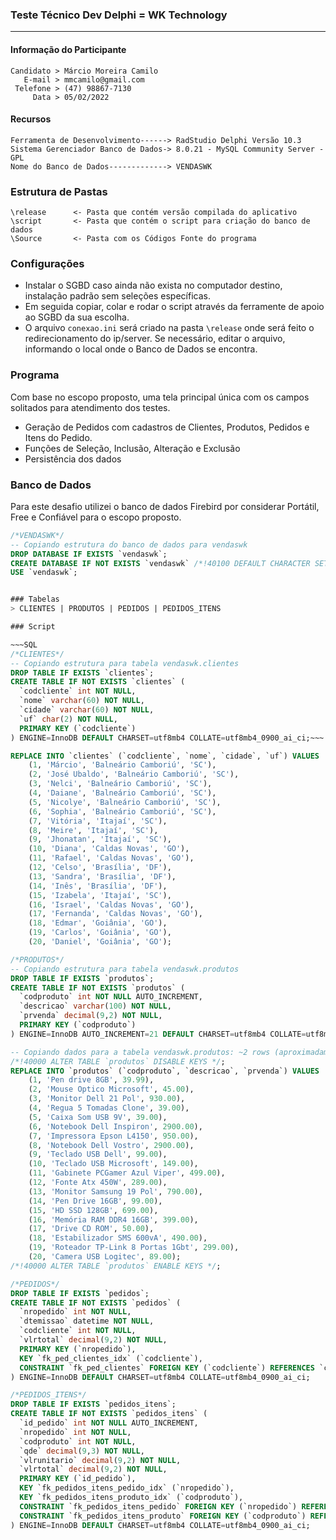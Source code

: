 ### Teste Técnico Dev Delphi = WK Technology
---

#### Informação do Participante 
```
Candidato > Márcio Moreira Camilo
   E-mail > mmcamilo@gmail.com
 Telefone > (47) 98867-7130
     Data > 05/02/2022
```
#### Recursos
    Ferramenta de Desenvolvimento------> RadStudio Delphi Versão 10.3 
    Sistema Gerenciador Banco de Dados-> 8.0.21 - MySQL Community Server - GPL
    Nome do Banco de Dados-------------> VENDASWK 
    
### Estrutura de Pastas
```
\release      <- Pasta que contém versão compilada do aplicativo
\script       <- Pasta que contém o script para criação do banco de dados 
\Source       <- Pasta com os Códigos Fonte do programa
```

### Configurações
- Instalar o SGBD caso ainda não exista no computador destino, instalação padrão sem seleções específicas.
- Em seguida copiar, colar e rodar o script através da ferramente de apoio ao SGBD da sua escolha. 
- O arquivo `conexao.ini` será criado na pasta `\release` onde será feito o redirecionamento do ip/server. Se necessário, editar o arquivo, informando o local onde o Banco de Dados se encontra. 

### Programa
Com base no escopo proposto, uma tela principal única com os campos solitados para atendimento dos testes.

- Geração de Pedidos com cadastros de Clientes, Produtos, Pedidos e Itens do Pedido.
- Funções de Seleção, Inclusão, Alteração e Exclusão
- Persistência dos dados

 
### Banco de Dados

Para este desafio utilizei o banco de dados Firebird por considerar Portátil, Free e Confiável para o escopo proposto.

~~~SQL
/*VENDASWK*/
-- Copiando estrutura do banco de dados para vendaswk
DROP DATABASE IF EXISTS `vendaswk`;
CREATE DATABASE IF NOT EXISTS `vendaswk` /*!40100 DEFAULT CHARACTER SET utf8mb4 COLLATE utf8mb4_0900_ai_ci */ /*!80016 DEFAULT ENCRYPTION='N' */;
USE `vendaswk`;


### Tabelas
> CLIENTES | PRODUTOS | PEDIDOS | PEDIDOS_ITENS

### Script

~~~SQL
/*CLIENTES*/
-- Copiando estrutura para tabela vendaswk.clientes
DROP TABLE IF EXISTS `clientes`;
CREATE TABLE IF NOT EXISTS `clientes` (
  `codcliente` int NOT NULL,
  `nome` varchar(60) NOT NULL,
  `cidade` varchar(60) NOT NULL,
  `uf` char(2) NOT NULL,
  PRIMARY KEY (`codcliente`)
) ENGINE=InnoDB DEFAULT CHARSET=utf8mb4 COLLATE=utf8mb4_0900_ai_ci;~~~

REPLACE INTO `clientes` (`codcliente`, `nome`, `cidade`, `uf`) VALUES
	(1, 'Márcio', 'Balneário Camboriú', 'SC'),
	(2, 'José Ubaldo', 'Balneário Camboriú', 'SC'),
	(3, 'Nelci', 'Balneário Camboriú', 'SC'),
	(4, 'Daiane', 'Balneário Camboriú', 'SC'),
	(5, 'Nicolye', 'Balneário Camboriú', 'SC'),
	(6, 'Sophia', 'Balneário Camboriú', 'SC'),
	(7, 'Vitória', 'Itajaí', 'SC'),
	(8, 'Meire', 'Itajaí', 'SC'),
	(9, 'Jhonatan', 'Itajaí', 'SC'),
	(10, 'Diana', 'Caldas Novas', 'GO'),
	(11, 'Rafael', 'Caldas Novas', 'GO'),
	(12, 'Celso', 'Brasília', 'DF'),
	(13, 'Sandra', 'Brasília', 'DF'),
	(14, 'Inês', 'Brasília', 'DF'),
	(15, 'Izabela', 'Itajaí', 'SC'),
	(16, 'Israel', 'Caldas Novas', 'GO'),
	(17, 'Fernanda', 'Caldas Novas', 'GO'),
	(18, 'Edmar', 'Goiânia', 'GO'),
	(19, 'Carlos', 'Goiânia', 'GO'),
	(20, 'Daniel', 'Goiânia', 'GO');


~~~

~~~SQL
/*PRODUTOS*/
-- Copiando estrutura para tabela vendaswk.produtos
DROP TABLE IF EXISTS `produtos`;
CREATE TABLE IF NOT EXISTS `produtos` (
  `codproduto` int NOT NULL AUTO_INCREMENT,
  `descricao` varchar(100) NOT NULL,
  `prvenda` decimal(9,2) NOT NULL,
  PRIMARY KEY (`codproduto`)
) ENGINE=InnoDB AUTO_INCREMENT=21 DEFAULT CHARSET=utf8mb4 COLLATE=utf8mb4_0900_ai_ci;

-- Copiando dados para a tabela vendaswk.produtos: ~2 rows (aproximadamente)
/*!40000 ALTER TABLE `produtos` DISABLE KEYS */;
REPLACE INTO `produtos` (`codproduto`, `descricao`, `prvenda`) VALUES
	(1, 'Pen drive 8GB', 39.99),
	(2, 'Mouse Optico Microsoft', 45.00),
	(3, 'Monitor Dell 21 Pol', 930.00),
	(4, 'Regua 5 Tomadas Clone', 39.00),
	(5, 'Caixa Som USB 9V', 39.00),
	(6, 'Notebook Dell Inspiron', 2900.00),
	(7, 'Impressora Epson L4150', 950.00),
	(8, 'Notebook Dell Vostro', 2900.00),
	(9, 'Teclado USB Dell', 99.00),
	(10, 'Teclado USB Microsoft', 149.00),
	(11, 'Gabinete PCGamer Azul Viper', 499.00),
	(12, 'Fonte Atx 450W', 289.00),
	(13, 'Monitor Samsung 19 Pol', 790.00),
	(14, 'Pen Drive 16GB', 99.00),
	(15, 'HD SSD 128GB', 699.00),
	(16, 'Memória RAM DDR4 16GB', 399.00),
	(17, 'Drive CD ROM', 50.00),
	(18, 'Estabilizador SMS 600vA', 490.00),
	(19, 'Roteador TP-Link 8 Portas 1Gbt', 299.00),
	(20, 'Camera USB Logitec', 89.00);
/*!40000 ALTER TABLE `produtos` ENABLE KEYS */;
~~~

~~~SQL
/*PEDIDOS*/ 
DROP TABLE IF EXISTS `pedidos`;
CREATE TABLE IF NOT EXISTS `pedidos` (
  `nropedido` int NOT NULL,
  `dtemissao` datetime NOT NULL,
  `codcliente` int NOT NULL,
  `vlrtotal` decimal(9,2) NOT NULL,
  PRIMARY KEY (`nropedido`),
  KEY `fk_ped_clientes_idx` (`codcliente`),
  CONSTRAINT `fk_ped_clientes` FOREIGN KEY (`codcliente`) REFERENCES `clientes` (`codcliente`)
) ENGINE=InnoDB DEFAULT CHARSET=utf8mb4 COLLATE=utf8mb4_0900_ai_ci;
~~~

~~~SQL
/*PEDIDOS_ITENS*/
DROP TABLE IF EXISTS `pedidos_itens`;
CREATE TABLE IF NOT EXISTS `pedidos_itens` (
  `id_pedido` int NOT NULL AUTO_INCREMENT,
  `nropedido` int NOT NULL,
  `codproduto` int NOT NULL,
  `qde` decimal(9,3) NOT NULL,
  `vlrunitario` decimal(9,2) NOT NULL,
  `vlrtotal` decimal(9,2) NOT NULL,
  PRIMARY KEY (`id_pedido`),
  KEY `fk_pedidos_itens_pedido_idx` (`nropedido`),
  KEY `fk_pedidos_itens_produto_idx` (`codproduto`),
  CONSTRAINT `fk_pedidos_itens_pedido` FOREIGN KEY (`nropedido`) REFERENCES `pedidos` (`nropedido`),
  CONSTRAINT `fk_pedidos_itens_produto` FOREIGN KEY (`codproduto`) REFERENCES `produtos` (`codproduto`)
) ENGINE=InnoDB DEFAULT CHARSET=utf8mb4 COLLATE=utf8mb4_0900_ai_ci;
~~~
